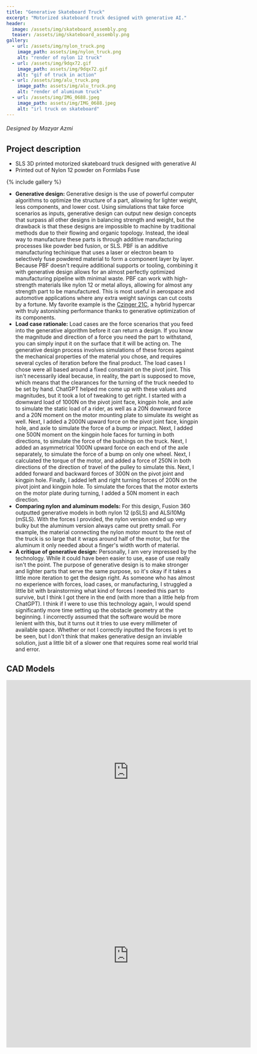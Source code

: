 ```yaml
---
title: "Generative Skateboard Truck"
excerpt: "Motorized skateboard truck designed with generative AI."
header:
  image: /assets/img/skateboard_assembly.png
  teaser: /assets/img/skateboard_assembly.png
gallery:
  - url: /assets/img/nylon_truck.png
    image_path: assets/img/nylon_truck.png
    alt: "render of nylon 12 truck"
  - url: /assets/img/9dqx72.gif
    image_path: assets/img/9dqx72.gif
    alt: "gif of truck in action"
  - url: /assets/img/alu_truck.png
    image_path: assets/img/alu_truck.png
    alt: "render of aluminum truck"
  - url: /assets/img/IMG_0688.jpeg
    image_path: assets/img/IMG_0688.jpeg
    alt: "irl truck on skateboard"
---
```

###### Designed by Mazyar Azmi

## Project description

* SLS 3D printed motorized skateboard truck designed with generative AI
* Printed out of Nylon 12 powder on Formlabs Fuse

{% include gallery %}

* **Generative design:** Generative design is the use of powerful computer algorithms to optimize the structure of a part, allowing for lighter weight, less components, and lower cost. Using simulations that take force scenarios as inputs, generative design can output new design concepts that surpass all other designs in balancing strength and weight, but the drawback is that these designs are impossible to machine by traditional methods due to their flowing and organic topology. Instead, the ideal way to manufacture these parts is through additive manufacturing processes like powder bed fusion, or SLS. PBF is an additive manufacturing techinique that uses a laser or electron beam to selectively fuse powdered material to form a component layer by layer. Because PBF doesn't require additional supports or tooling, combining it with generative design allows for an almost perfectly optimized manufacturing pipeline with minimal waste. PBF can work with high-strength materials like nylon 12 or metal alloys, allowing for almost any strength part to be manufactured. This is most useful in aerospace and automotive applications where any extra weight savings can cut costs by a fortune. My favorite example is the [Czinger 21C](https://czinger.com/revolutionary-technology), a hybrid hypercar with truly astonishing performance thanks to generative optimization of its components.
* **Load case rationale:** Load cases are the force scenarios that you feed into the generative algorithm before it can return a design. If you know the magnitude and direction of a force you need the part to withstand, you can simply input it on the surface that it will be acting on. The generative design process involves simulations of these forces against the mechanical properties of the material you chose, and requires several cycles of iteration before the final product. The load cases I chose were all based around a fixed constraint on the pivot joint. This isn't necessarily ideal because, in reality, the part is supposed to move, which means that the clearances for the turning of the truck needed to be set by hand. ChatGPT helped me come up with these values and magnitudes, but it took a lot of tweaking to get right. I started with a downward load of 1000N on the pivot joint face, kingpin hole, and axle to simulate the static load of a rider, as well as a 20N downward force and a 20N moment on the motor mounting plate to simulate its weight as well. Next, I added a 2000N upward force on the pivot joint face, kingpin hole, and axle to simulate the force of a bump or impact. Next, I added one 500N moment on the kingpin hole faces for turning in both directions, to simulate the force of the bushings on the truck. Next, I added an asymmetrical 1000N upward force on each end of the axle separately, to simulate the force of a bump on only one wheel. Next, I calculated the torque of the motor, and added a force of 250N in both directions of the direction of travel of the pulley to simulate this. Next, I added forward and backward forces of 300N on the pivot joint and kingpin hole. Finally, I added left and right turning forces of 200N on the pivot joint and kingpin hole. To simulate the forces that the motor exterts on the motor plate during turning, I added a 50N moment in each direction.
* **Comparing nylon and aluminum models:** For this design, Fusion 360 outputted generative models in both nylon 12 (pSLS) and ALSi10Mg (mSLS). With the forces I provided, the nylon version ended up very bulky but the aluminum version always came out pretty small. For example, the material connecting the nylon motor mount to the rest of the truck is so large that it wraps around half of the motor, but for the aluminum it only needed about a finger's width worth of material.
* **A critique of generative design:** Personally, I am very impressed by the technology. While it could have been easier to use, ease of use really isn't the point. The purpose of generative design is to make stronger and lighter parts that serve the same purpose, so it's okay if it takes a little more iteration to get the design right. As someone who has almost no experience with forces, load cases, or manufacturing, I struggled a little bit with brainstorming what kind of forces I needed this part to survive, but I think I got there in the end (with more than a little help from ChatGPT). I think if I were to use this technology again, I would spend significantly more time setting up the obstacle geometry at the beginning. I incorrectly assumed that the software would be more lenient with this, but it turns out it tries to use every millimeter of available space. Whether or not I correctly inputted the forces is yet to be seen, but I don't think that makes generative design an inviable solution, just a little bit of a slower one that requires some real world trial and error.

## CAD Models

<iframe src="https://vanderbilt643.autodesk360.com/shares/public/SH286ddQT78850c0d8a43c7f44200515f9c3?mode=embed" width="640" height="480" allowfullscreen="true" webkitallowfullscreen="true" mozallowfullscreen="true"  frameborder="0"></iframe>

<iframe src="https://vanderbilt643.autodesk360.com/shares/public/SH286ddQT78850c0d8a47351caef4adb1351?mode=embed" width="640" height="480" allowfullscreen="true" webkitallowfullscreen="true" mozallowfullscreen="true"  frameborder="0"></iframe>
